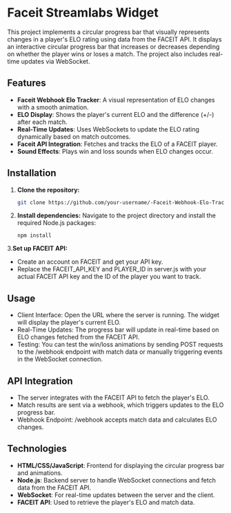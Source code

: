 # Faceit Streamlabs Widget

This project implements a circular progress bar that visually represents changes in a player's ELO rating using data from the FACEIT API. It displays an interactive circular progress bar that increases or decreases depending on whether the player wins or loses a match. The project also includes real-time updates via WebSocket.

## Features

- **Faceit Webhook Elo Tracker**: A visual representation of ELO changes with a smooth animation.
- **ELO Display**: Shows the player's current ELO and the difference (+/-) after each match.
- **Real-Time Updates**: Uses WebSockets to update the ELO rating dynamically based on match outcomes.
- **Faceit API Integration**: Fetches and tracks the ELO of a FACEIT player.
- **Sound Effects**: Plays win and loss sounds when ELO changes occur.

## Installation

1. **Clone the repository:**
   ```bash
   git clone https://github.com/your-username/-Faceit-Webhook-Elo-Tracker.git
2. **Install dependencies:**
   Navigate to the project directory and install the required Node.js packages:
   ```npm install
   npm install
3.**Set up FACEIT API:**
  - Create an account on FACEIT and get your API key.
  - Replace the FACEIT_API_KEY and PLAYER_ID in server.js with your actual FACEIT API key and the ID of the player you want to track.


  ## Usage
- Client Interface: Open the URL where the server is running. The widget will display the player's current ELO.
- Real-Time Updates: The progress bar will update in real-time based on ELO changes fetched from the FACEIT API.
- Testing: You can test the win/loss animations by sending POST requests to the /webhook endpoint with match data or manually triggering events in the WebSocket connection.

## API Integration
- The server integrates with the FACEIT API to fetch the player's ELO.
- Match results are sent via a webhook, which triggers updates to the ELO progress bar.
- Webhook Endpoint: /webhook accepts match data and calculates ELO changes.

## Technologies
- **HTML/CSS/JavaScript**: Frontend for displaying the circular progress bar and animations.
- **Node.js**: Backend server to handle WebSocket connections and fetch data from the FACEIT API.
- **WebSocket**: For real-time updates between the server and the client.
- **FACEIT API**: Used to retrieve the player's ELO and match data.
